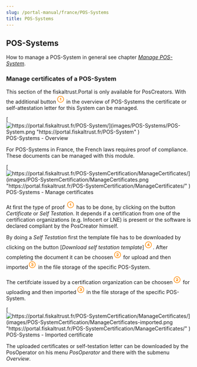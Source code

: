 ```yaml
---
slug: /portal-manual/france/POS-Systems
title: POS-Systems
---
```


## POS-Systems

How to manage a POS-System in general see chapter [_Manage POS-System_](../handbook-general/POS-Systems.md#manage-pos-system).

### Manage certificates of a POS-System

This section of the fiskaltrust.Portal is only available for PosCreators. With the additional button![Number 1](../images/Numbers/circle-1o.png) in the overview of POS-Systems the certificate or self-attestation letter for this System can be managed.

[![https://portal.fiskaltrust.fr/POS-System/](images/POS-Systems/POS-System.png "https://portal.fiskaltrust.fr/POS-System" )](https://portal.fiskaltrust.fr/POS-System)
POS-Systems - Overview

For POS-Systems in France, the French laws requires proof of compliance. These documents can be managed with this module.

[![https://portal.fiskaltrust.fr/POS-SystemCertification/ManageCertificates/](images/POS-SystemCertification/ManageCertificates.png "https://portal.fiskaltrust.fr/POS-SystemCertification/ManageCertificates/" )](https://portal.fiskaltrust.fr/POS-SystemCertification/ManageCertificates/)
POS-Systems - Manage certificates

At first the type of proof ![Number 1](../images/Numbers/circle-1o.png) has to be done, by clicking on the button _Certificate_ or _Self Testation_. It depends if a certification from one of the certification organizations (e.g. Infocert or LNE) is present or the software is declared compliant by the PosCreator himself.

By doing a _Self Testation_ first the template file has to be downloaded by clicking on the button [_Download self testation template_]![Number 4](../images/Numbers/circle-4o.png). After completing the document it can be choosen![Number 2](../images/Numbers/circle-2o.png) for upload and then imported![Number 3](../images/Numbers/circle-3o.png) in the file storage of the specific POS-System.

The certifciate issued by a certification organization can be choosen![Number 2](../images/Numbers/circle-2o.png) for uploading and then imported![Number 3](../images/Numbers/circle-3o.png) in the file storage of the specific POS-System.

[![https://portal.fiskaltrust.fr/POS-SystemCertification/ManageCertificates/](images/POS-SystemCertification/ManageCertificates-imported.png "https://portal.fiskaltrust.fr/POS-SystemCertification/ManageCertificates/" )](https://portal.fiskaltrust.fr/POS-SystemCertification/ManageCertificates/)
POS-Systems - Imported certificate

The uploaded certificates or self-testation letter can be downloaded by the PosOperator on his menu _PosOperator_ and there with the submenu _Overview_.